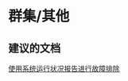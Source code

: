 <properties
    pageTitle="cluster/other"
    description="群集/其他"
    service="microsoft.servicefabric"
    resource="clusters"
    authors="aashu"
    displayOrder=""
    selfHelpType="generic"
    supportTopicIds="32449691"
    resourceTags=""
    productPesIds="15842"
    cloudEnvironments="public"
/>


# 群集/其他

## **建议的文档**
[使用系统运行状况报告进行故障排除](https://azure.microsoft.com/documentation/articles/service-fabric-understand-and-troubleshoot-with-system-health-reports/)



<!--HONumber=Jul16_HO4-->


